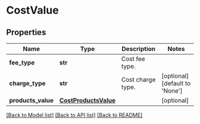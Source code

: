 # CostValue

## Properties
Name | Type | Description | Notes
------------ | ------------- | ------------- | -------------
**fee_type** | **str** | Cost fee type. | 
**charge_type** | **str** | Cost charge type. | [optional] [default to 'None']
**products_value** | [**CostProductsValue**](CostProductsValue.md) |  | [optional] 

[[Back to Model list]](../README.md#documentation-for-models) [[Back to API list]](../README.md#documentation-for-api-endpoints) [[Back to README]](../README.md)

